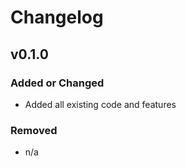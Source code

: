 # Changelog

## v0.1.0

### Added or Changed
- Added all existing code and features

### Removed

- n/a